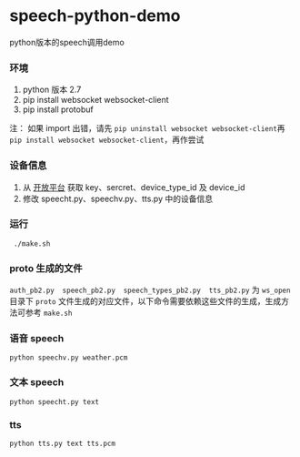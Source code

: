 # speech-python-demo

python版本的speech调用demo

### 环境

1. python 版本 2.7
2. pip install websocket websocket-client
3. pip install protobuf

注：
如果 import 出错，请先 ```pip uninstall websocket websocket-client```再 ```pip install websocket websocket-client```，再作尝试

### 设备信息

1. 从 [开放平台](https://developer.rokid.com) 获取 key、sercret、device_type_id 及 device_id
2. 修改 speecht.py、speechv.py、tts.py 中的设备信息

### 运行

``` ./make.sh```

### proto 生成的文件

```auth_pb2.py  speech_pb2.py  speech_types_pb2.py  tts_pb2.py``` 为 ```ws_open``` 目录下 ```proto``` 文件生成的对应文件，以下命令需要依赖这些文件的生成，生成方法可参考 ```make.sh```

### 语音 speech

```python speechv.py weather.pcm```

### 文本 speech

```python speecht.py text```

### tts

```python tts.py text tts.pcm```



